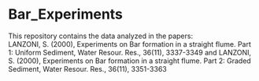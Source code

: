 # Bar_Experiments
This repository contains the data analyzed in the papers:  
LANZONI, S. (2000), Experiments on Bar formation in a straight flume. Part 1: Uniform Sediment, Water Resour. Res.,  36(11), 3337-3349 and 
LANZONI, S. (2000), Experiments on Bar formation in a straight flume. Part 2: Graded Sediment, Water Resour. Res.,  36(11), 3351-3363
